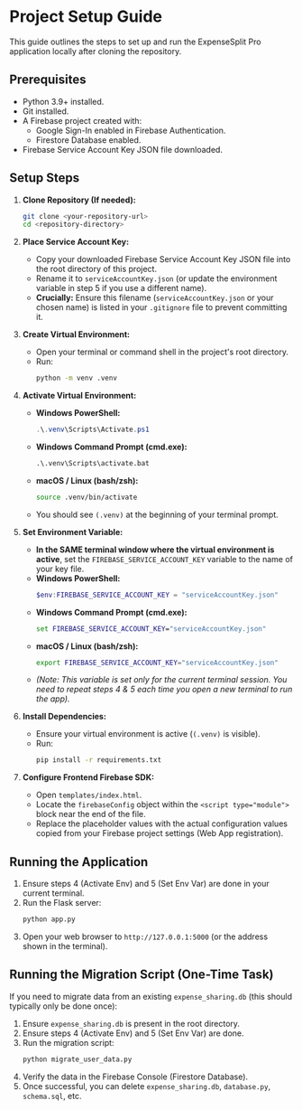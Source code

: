 # Project Setup Guide

This guide outlines the steps to set up and run the ExpenseSplit Pro application locally after cloning the repository.

## Prerequisites

*   Python 3.9+ installed.
*   Git installed.
*   A Firebase project created with:
    *   Google Sign-In enabled in Firebase Authentication.
    *   Firestore Database enabled.
*   Firebase Service Account Key JSON file downloaded.

## Setup Steps

1.  **Clone Repository (If needed):**
    ```bash
    git clone <your-repository-url>
    cd <repository-directory>
    ```

2.  **Place Service Account Key:**
    *   Copy your downloaded Firebase Service Account Key JSON file into the root directory of this project.
    *   Rename it to `serviceAccountKey.json` (or update the environment variable in step 5 if you use a different name).
    *   **Crucially:** Ensure this filename (`serviceAccountKey.json` or your chosen name) is listed in your `.gitignore` file to prevent committing it.

3.  **Create Virtual Environment:**
    *   Open your terminal or command shell in the project's root directory.
    *   Run:
        ```bash
        python -m venv .venv
        ```

4.  **Activate Virtual Environment:**
    *   **Windows PowerShell:**
        ```powershell
        .\.venv\Scripts\Activate.ps1
        ```
    *   **Windows Command Prompt (cmd.exe):**
        ```cmd
        .\.venv\Scripts\activate.bat
        ```
    *   **macOS / Linux (bash/zsh):**
        ```bash
        source .venv/bin/activate
        ```
    *   You should see `(.venv)` at the beginning of your terminal prompt.

5.  **Set Environment Variable:**
    *   **In the SAME terminal window where the virtual environment is active**, set the `FIREBASE_SERVICE_ACCOUNT_KEY` variable to the name of your key file.
    *   **Windows PowerShell:**
        ```powershell
        $env:FIREBASE_SERVICE_ACCOUNT_KEY = "serviceAccountKey.json"
        ```
    *   **Windows Command Prompt (cmd.exe):**
        ```cmd
        set FIREBASE_SERVICE_ACCOUNT_KEY="serviceAccountKey.json"
        ```
    *   **macOS / Linux (bash/zsh):**
        ```bash
        export FIREBASE_SERVICE_ACCOUNT_KEY="serviceAccountKey.json"
        ```
    *   *(Note: This variable is set only for the current terminal session. You need to repeat steps 4 & 5 each time you open a new terminal to run the app).*

6.  **Install Dependencies:**
    *   Ensure your virtual environment is active (`(.venv)` is visible).
    *   Run:
        ```bash
        pip install -r requirements.txt
        ```

7.  **Configure Frontend Firebase SDK:**
    *   Open `templates/index.html`.
    *   Locate the `firebaseConfig` object within the `<script type="module">` block near the end of the file.
    *   Replace the placeholder values with the actual configuration values copied from your Firebase project settings (Web App registration).

## Running the Application

1.  Ensure steps 4 (Activate Env) and 5 (Set Env Var) are done in your current terminal.
2.  Run the Flask server:
    ```bash
    python app.py
    ```
3.  Open your web browser to `http://127.0.0.1:5000` (or the address shown in the terminal).

## Running the Migration Script (One-Time Task)

If you need to migrate data from an existing `expense_sharing.db` (this should typically only be done once):

1.  Ensure `expense_sharing.db` is present in the root directory.
2.  Ensure steps 4 (Activate Env) and 5 (Set Env Var) are done.
3.  Run the migration script:
    ```bash
    python migrate_user_data.py
    ```
4.  Verify the data in the Firebase Console (Firestore Database).
5.  Once successful, you can delete `expense_sharing.db`, `database.py`, `schema.sql`, etc.